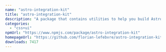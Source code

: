 ```yaml
---
name: "astro-integration-kit"
title: "astro-integration-kit"
description: "A package that contains utilities to help you build Astro integrations."
categories:
  - "css+ui"
npmUrl: "https://www.npmjs.com/package/astro-integration-kit"
homepageUrl: "https://github.com/florian-lefebvre/astro-integration-kit"
downloads: 7417
---
```

